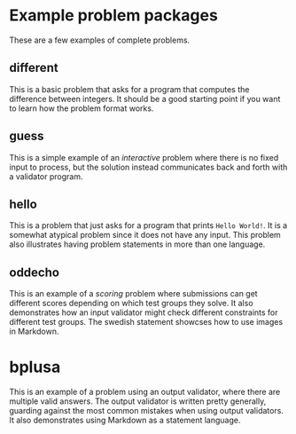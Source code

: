 # Example problem packages

These are a few examples of complete problems.

## different

This is a basic problem that asks for a program that computes
the difference between integers.  It should be a good starting point
if you want to learn how the problem format works.

## guess

This is a simple example of an *interactive* problem where there is
no fixed input to process, but the solution instead communicates back
and forth with a validator program.

## hello

This is a problem that just asks for a program that prints `Hello
World!`.  It is a somewhat atypical problem since it does not have any
input.  This problem also illustrates having problem statements in
more than one language.

## oddecho

This is an example of a *scoring* problem where submissions can get
different scores depending on which test groups they solve. It also demonstrates how an input validator might check different constraints for different test groups. The swedish statement showcses how to use images in Markdown.

# bplusa

This is an example of a problem using an output validator, where there are multiple valid answers.
The output validator is written pretty generally, guarding against the most common mistakes when using
output validators. It also demonstrates using Markdown as a statement language.
